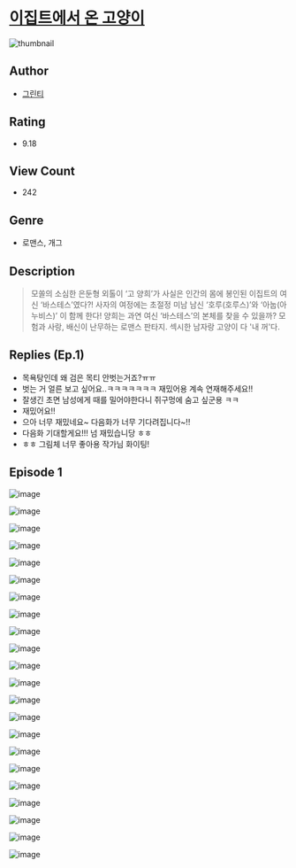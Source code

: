 # [이집트에서 온 고양이](https://comic.naver.com/challenge/list?titleId=810133)
![thumbnail](https://image-comic.pstatic.net/user_contents_data/challenge_comic/2023/05/23/upload_7076389106366036018_480x623.jpeg)

## Author
- [그린티](https://comic.naver.com/artistTitle?id=366808)

## Rating
- 9.18

## View Count
- 242

## Genre
- 로맨스, 개그

## Description
> 모쏠의 소심한 은둔형 외톨이 ‘고 양희’가 사실은 인간의 몸에 봉인된 이집트의 여신 ‘바스테스’였다?! 사자의 여정에는 초절정 미남 남신 ‘호루(호루스)’와 ‘아눕(아누비스)’ 이 함께 한다! 양희는 과연 여신 ‘바스테스’의 본체를 찾을 수 있을까? 모험과 사랑, 배신이 난무하는 로맨스 판타지. 섹시한 남자랑 고양이 다 '내 꺼'다.

## Replies (Ep.1)
- 목욕탕인데 왜 검은 목티 안벗는거죠?ㅠㅠ
- 벗는 거 얼른 보고 싶어요..ㅋㅋㅋㅋㅋㅋㅋ 재밌어용 계속 연재해주세요!!
- 잘생긴 초면 남성에게 때를 밀어야한다니 쥐구멍에 숨고 싶군용 ㅋㅋ
- 재밌어요!!
- 으아 너무 재밌네요~ 다음화가 너무 기다려집니다~!!
- 다음화 기대할게요!!! 넘 재밌습니당 ㅎㅎ
- ㅎㅎ 그림체 너무 좋아용 작가님 화이팅!

## Episode 1
![image](https://image-comic.pstatic.net/user_contents_data/challenge_comic/2023/05/26/366808/upload_4121136024681395508.jpeg)

![image](https://image-comic.pstatic.net/user_contents_data/challenge_comic/2023/05/26/366808/upload_4050534192544965732.jpeg)

![image](https://image-comic.pstatic.net/user_contents_data/challenge_comic/2023/05/26/366808/upload_7161624114593621601.jpeg)

![image](https://image-comic.pstatic.net/user_contents_data/challenge_comic/2023/05/26/366808/upload_3703145503894037048.jpeg)

![image](https://image-comic.pstatic.net/user_contents_data/challenge_comic/2023/05/26/366808/upload_3703419252999545141.jpeg)

![image](https://image-comic.pstatic.net/user_contents_data/challenge_comic/2023/05/26/366808/upload_3688782781841029176.jpeg)

![image](https://image-comic.pstatic.net/user_contents_data/challenge_comic/2023/05/26/366808/upload_4123434013314659376.jpeg)

![image](https://image-comic.pstatic.net/user_contents_data/challenge_comic/2023/05/26/366808/upload_7018075180106003256.jpeg)

![image](https://image-comic.pstatic.net/user_contents_data/challenge_comic/2023/05/26/366808/upload_3762812882576302438.jpeg)

![image](https://image-comic.pstatic.net/user_contents_data/challenge_comic/2023/05/26/366808/upload_4063202757735494193.jpeg)

![image](https://image-comic.pstatic.net/user_contents_data/challenge_comic/2023/05/26/366808/upload_7162237861058000742.jpeg)

![image](https://image-comic.pstatic.net/user_contents_data/challenge_comic/2023/05/26/366808/upload_3617855274413666659.jpeg)

![image](https://image-comic.pstatic.net/user_contents_data/challenge_comic/2023/05/26/366808/upload_7363448287214514743.jpeg)

![image](https://image-comic.pstatic.net/user_contents_data/challenge_comic/2023/05/26/366808/upload_7306307763082257762.jpeg)

![image](https://image-comic.pstatic.net/user_contents_data/challenge_comic/2023/05/26/366808/upload_7162190376758109235.jpeg)

![image](https://image-comic.pstatic.net/user_contents_data/challenge_comic/2023/05/26/366808/upload_7233400272343032673.jpeg)

![image](https://image-comic.pstatic.net/user_contents_data/challenge_comic/2023/05/26/366808/upload_3918523343362537783.jpeg)

![image](https://image-comic.pstatic.net/user_contents_data/challenge_comic/2023/05/26/366808/upload_3486403149708748130.jpeg)

![image](https://image-comic.pstatic.net/user_contents_data/challenge_comic/2023/05/26/366808/upload_7293916486885716070.jpeg)

![image](https://image-comic.pstatic.net/user_contents_data/challenge_comic/2023/05/26/366808/upload_3991142963885389872.jpeg)

![image](https://image-comic.pstatic.net/user_contents_data/challenge_comic/2023/05/26/366808/upload_3618753588298461489.jpeg)

![image](https://image-comic.pstatic.net/user_contents_data/challenge_comic/2023/05/26/366808/upload_7365690205063635250.jpeg)
